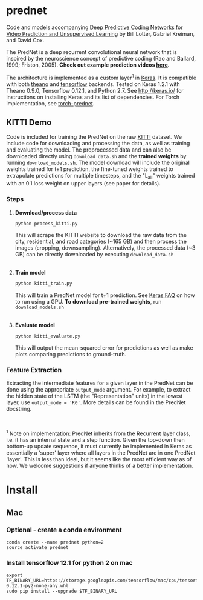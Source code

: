# prednet

Code and models accompanying [Deep Predictive Coding Networks for Video Prediction and Unsupervised Learning](https://arxiv.org/abs/1605.08104) by Bill Lotter, Gabriel Kreiman, and David Cox.

The PredNet is a deep recurrent convolutional neural network that is inspired by the neuroscience concept of predictive coding (Rao and Ballard, 1999; Friston, 2005).
**Check out example prediction videos [here](https://coxlab.github.io/prednet/).**

The architecture is implemented as a custom layer<sup>1</sup> in [Keras](http://keras.io/).
It is compatible with both [theano](http://deeplearning.net/software/theano/) and [tensorflow](https://www.tensorflow.org/) backends.
Tested on Keras 1.2.1 with Theano 0.9.0, Tensorflow 0.12.1, and Python 2.7.
See http://keras.io/ for instructions on installing Keras and its list of dependencies.
For Torch implementation, see [torch-prednet](https://github.com/e-lab/torch-prednet).
<br>

## KITTI Demo

Code is included for training the PredNet on the raw [KITTI](http://www.cvlibs.net/datasets/kitti/) dataset.
We include code for downloading and processing the data, as well as training and evaluating the model.
The preprocessed data and can also be downloaded directly using `download_data.sh` and the **trained weights** by running `download_models.sh`.
The model download will include the original weights trained for t+1 prediction, the fine-tuned weights trained to extrapolate predictions for multiple timesteps,  and the "L<sub>all</sub>" weights trained with an 0.1 loss weight on upper layers (see paper for details).

### Steps
1. **Download/process data**
	```bash
	python process_kitti.py
	```
	This will scrape the KITTI website to download the raw data from the city, residential, and road categories (~165 GB) and then process the images (cropping, downsampling).
	Alternatively, the processed data (~3 GB) can be directly downloaded by executing `download_data.sh`
	<br>
	<br>

2. **Train model**
	```bash
	python kitti_train.py
	```
	This will train a PredNet model for t+1 prediction.
	See [Keras FAQ](http://keras.io/getting-started/faq/#how-can-i-run-keras-on-gpu) on how to run using a GPU.
	**To download pre-trained weights**, run `download_models.sh`
	<br>
	<br>

3. **Evaluate model**
	```bash
	python kitti_evaluate.py
	```
	This will output the mean-squared error for predictions as well as make plots comparing predictions to ground-truth.

### Feature Extraction
Extracting the intermediate features for a given layer in the PredNet can be done using the appropriate ```output_mode``` argument. For example, to extract the hidden state of the LSTM (the "Representation" units) in the lowest layer, use ```output_mode = 'R0'```. More details can be found in the PredNet docstring.

<br>

<sup>1</sup> Note on implementation:  PredNet inherits from the Recurrent layer class, i.e. it has an internal state and a step function. Given the top-down then bottom-up update sequence, it must currently be implemented in Keras as essentially a 'super' layer where all layers in the PredNet are in one PredNet 'layer'. This is less than ideal, but it seems like the most efficient way as of now. We welcome suggestions if anyone thinks of a better implementation.  


# Install

## Mac

### Optional - create a conda environment

```
conda create --name prednet python=2
source activate prednet
```

### Install tensorflow 12.1 for python 2 on mac
```
export TF_BINARY_URL=https://storage.googleapis.com/tensorflow/mac/cpu/tensorflow-0.12.1-py2-none-any.whl
sudo pip install --upgrade $TF_BINARY_URL
```